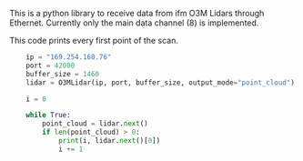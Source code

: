 This is a python library to receive data from ifm O3M Lidars through Ethernet.
Currently only the main data channel (8) is implemented.

This code prints every first point of the scan.
```python
    ip = "169.254.160.76"
    port = 42000
    buffer_size = 1460
    lidar = O3MLidar(ip, port, buffer_size, output_mode="point_cloud")

    i = 0

    while True:
        point_cloud = lidar.next()
        if len(point_cloud) > 0:
            print(i, lidar.next()[0])
            i += 1
```